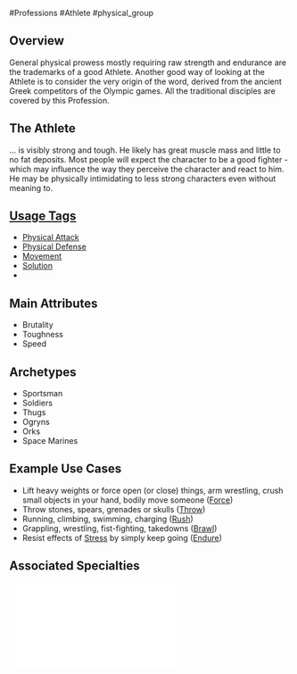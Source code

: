 #Professions #Athlete #physical_group 
## Overview
General physical prowess mostly requiring raw strength and endurance are the trademarks of a good Athlete. 
Another good way of looking at the Athlete is to consider the very origin of the word, derived from the ancient Greek competitors of the Olympic games. All the traditional disciples are covered by this Profession.

## The Athlete
... is visibly strong and tough. 
He likely has great muscle mass and little to no fat deposits. Most people will expect the character to be a good fighter - which may influence the way they perceive the character and react to him. 
He may be physically intimidating to less strong characters even without meaning to.

## [Usage Tags](/SkillSystem/Usage%20Tag.md)
- [Physical Attack](</SkillSystem/Tags/Physical Attack.md>)
- [Physical Defense](</SkillSystem/Tags/Physical Defense.md>)
- [Movement](</SkillSystem/Tags/Movement.md>)
- [Solution](</SkillSystem/Tags/Solution.md>)
- 
## Main Attributes
- Brutality 
- Toughness 
- Speed

## Archetypes 
- Sportsman
- Soldiers
- Thugs
- Ogryns
- Orks
- Space Marines

## Example Use Cases
- Lift heavy weights or force open (or close) things, arm wrestling, crush small objects in your hand, bodily move someone ([Force](/SkillSystem/Specialties/Force.md))
- Throw stones, spears, grenades or skulls ([Throw](/SkillSystem/Specialties/Throw.md))
- Running, climbing, swimming, charging ([Rush](/SkillSystem/Specialties/Rush.md))
- Grappling, wrestling, fist-fighting, takedowns ([Brawl](/LifePath/CombatTraining/Brawl.md))
- Resist effects of [Stress](/Combat/Stress.md) by simply keep going ([Endure](/SkillSystem/Specialties/Endure.md))


## Associated Specialties
![](</SkillSystem/Specialties/Athlete Specialties.md>)